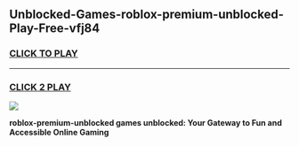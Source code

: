 
## Unblocked-Games-roblox-premium-unblocked-Play-Free-vfj84
<h3>
<a href="https://premium76.site?title=roblox-premium-unblocked&ref=18A1">CLICK TO PLAY</a></h3>
<hr>

<h3>
<a href="https://premium76.site?title=roblox-premium-unblocked&ref=18A1">CLICK 2 PLAY</a>
  
</h3>

<a href="https://premium76.site?title=roblox-premium-unblocked&ref=18A1"><img src="https://clearcache.store/games.png"></a>


**roblox-premium-unblocked games unblocked: Your Gateway to Fun and Accessible Online Gaming**
